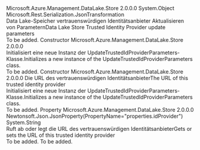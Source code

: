 <Type Name="UpdateTrustedIdProviderParameters" FullName="Microsoft.Azure.Management.DataLake.Store.Models.UpdateTrustedIdProviderParameters">
  <TypeSignature Language="C#" Value="public class UpdateTrustedIdProviderParameters" />
  <TypeSignature Language="ILAsm" Value=".class public auto ansi beforefieldinit UpdateTrustedIdProviderParameters extends System.Object" />
  <TypeSignature Language="DocId" Value="T:Microsoft.Azure.Management.DataLake.Store.Models.UpdateTrustedIdProviderParameters" />
  <TypeSignature Language="VB.NET" Value="Public Class UpdateTrustedIdProviderParameters" />
  <TypeSignature Language="F#" Value="type UpdateTrustedIdProviderParameters = class" />
  <AssemblyInfo>
    <AssemblyName>Microsoft.Azure.Management.DataLake.Store</AssemblyName>
    <AssemblyVersion>2.0.0.0</AssemblyVersion>
  </AssemblyInfo>
  <Base>
    <BaseTypeName>System.Object</BaseTypeName>
  </Base>
  <Interfaces />
  <Attributes>
    <Attribute>
      <AttributeName>Microsoft.Rest.Serialization.JsonTransformation</AttributeName>
    </Attribute>
  </Attributes>
  <Docs>
    <summary>
            <span data-ttu-id="7dc19-101">Data Lake-Speicher vertrauenswürdigen Identitätsanbieter Aktualisieren von Parametern</span><span class="sxs-lookup"><span data-stu-id="7dc19-101">Data Lake Store Trusted Identity Provider update parameters</span></span>
            </summary>
    <remarks>To be added.</remarks>
  </Docs>
  <Members>
    <Member MemberName=".ctor">
      <MemberSignature Language="C#" Value="public UpdateTrustedIdProviderParameters ();" />
      <MemberSignature Language="ILAsm" Value=".method public hidebysig specialname rtspecialname instance void .ctor() cil managed" />
      <MemberSignature Language="DocId" Value="M:Microsoft.Azure.Management.DataLake.Store.Models.UpdateTrustedIdProviderParameters.#ctor" />
      <MemberSignature Language="VB.NET" Value="Public Sub New ()" />
      <MemberType>Constructor</MemberType>
      <AssemblyInfo>
        <AssemblyName>Microsoft.Azure.Management.DataLake.Store</AssemblyName>
        <AssemblyVersion>2.0.0.0</AssemblyVersion>
      </AssemblyInfo>
      <Parameters />
      <Docs>
        <summary>
            <span data-ttu-id="7dc19-102">Initialisiert eine neue Instanz der UpdateTrustedIdProviderParameters-Klasse.</span><span class="sxs-lookup"><span data-stu-id="7dc19-102">Initializes a new instance of the UpdateTrustedIdProviderParameters class.</span></span>
            </summary>
        <remarks>To be added.</remarks>
      </Docs>
    </Member>
    <Member MemberName=".ctor">
      <MemberSignature Language="C#" Value="public UpdateTrustedIdProviderParameters (string idProvider = null);" />
      <MemberSignature Language="ILAsm" Value=".method public hidebysig specialname rtspecialname instance void .ctor(string idProvider) cil managed" />
      <MemberSignature Language="DocId" Value="M:Microsoft.Azure.Management.DataLake.Store.Models.UpdateTrustedIdProviderParameters.#ctor(System.String)" />
      <MemberSignature Language="VB.NET" Value="Public Sub New (Optional idProvider As String = null)" />
      <MemberSignature Language="F#" Value="new Microsoft.Azure.Management.DataLake.Store.Models.UpdateTrustedIdProviderParameters : string -&gt; Microsoft.Azure.Management.DataLake.Store.Models.UpdateTrustedIdProviderParameters" Usage="new Microsoft.Azure.Management.DataLake.Store.Models.UpdateTrustedIdProviderParameters idProvider" />
      <MemberType>Constructor</MemberType>
      <AssemblyInfo>
        <AssemblyName>Microsoft.Azure.Management.DataLake.Store</AssemblyName>
        <AssemblyVersion>2.0.0.0</AssemblyVersion>
      </AssemblyInfo>
      <Parameters>
        <Parameter Name="idProvider" Type="System.String" />
      </Parameters>
      <Docs>
        <param name="idProvider"><span data-ttu-id="7dc19-103">Die URL des vertrauenswürdigen Identitätsanbieter</span><span class="sxs-lookup"><span data-stu-id="7dc19-103">The URL of this trusted identity provider</span></span></param>
        <summary>
            <span data-ttu-id="7dc19-104">Initialisiert eine neue Instanz der UpdateTrustedIdProviderParameters-Klasse.</span><span class="sxs-lookup"><span data-stu-id="7dc19-104">Initializes a new instance of the UpdateTrustedIdProviderParameters class.</span></span>
            </summary>
        <remarks>To be added.</remarks>
      </Docs>
    </Member>
    <Member MemberName="IdProvider">
      <MemberSignature Language="C#" Value="public string IdProvider { get; set; }" />
      <MemberSignature Language="ILAsm" Value=".property instance string IdProvider" />
      <MemberSignature Language="DocId" Value="P:Microsoft.Azure.Management.DataLake.Store.Models.UpdateTrustedIdProviderParameters.IdProvider" />
      <MemberSignature Language="VB.NET" Value="Public Property IdProvider As String" />
      <MemberSignature Language="F#" Value="member this.IdProvider : string with get, set" Usage="Microsoft.Azure.Management.DataLake.Store.Models.UpdateTrustedIdProviderParameters.IdProvider" />
      <MemberType>Property</MemberType>
      <AssemblyInfo>
        <AssemblyName>Microsoft.Azure.Management.DataLake.Store</AssemblyName>
        <AssemblyVersion>2.0.0.0</AssemblyVersion>
      </AssemblyInfo>
      <Attributes>
        <Attribute>
          <AttributeName>Newtonsoft.Json.JsonProperty(PropertyName="properties.idProvider")</AttributeName>
        </Attribute>
      </Attributes>
      <ReturnValue>
        <ReturnType>System.String</ReturnType>
      </ReturnValue>
      <Docs>
        <summary>
            <span data-ttu-id="7dc19-105">Ruft ab oder legt die URL des vertrauenswürdigen Identitätsanbieter</span><span class="sxs-lookup"><span data-stu-id="7dc19-105">Gets or sets the URL of this trusted identity provider</span></span>
            </summary>
        <value>To be added.</value>
        <remarks>To be added.</remarks>
      </Docs>
    </Member>
  </Members>
</Type>
